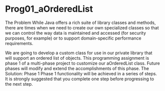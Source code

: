 # Prog01_aOrderedList
The Problem
While Java offers a rich suite of library classes and methods, there are times when we need to create our
own specialized classes so that we can control the way data is maintained and accessed (for security
purposes, for example) or to support domain-specific performance requirements.

We are going to develop a custom class for use in our private library that will support an ordered list of
objects. This programming assignment is phase 1 of a multi-phase project to customize our
aOrderedList class. Future phases will modify and extend the accomplishments of this phase.
The Solution: Phase 1
Phase 1 functionality will be achieved in a series of steps. It is strongly suggested that you complete one
step before progressing to the next step.

